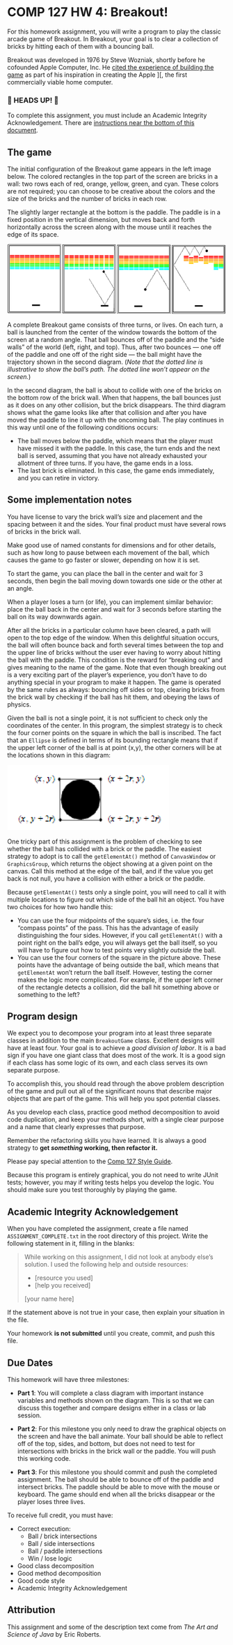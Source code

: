 
COMP 127 HW 4:  Breakout!
==========================

For this homework assignment, you will write a program to play the classic arcade game of Breakout. In Breakout, your goal is to clear a collection of bricks by hitting each of them with a bouncing ball.

Breakout was developed in 1976 by Steve Wozniak, shortly before he cofounded Apple Computer, Inc. He [cited the experience of building the game](https://archive.org/stream/byte-magazine-1984-12/1984_12_BYTE_09-13_Communications#page/n461/mode/2up) as part of his inspiration in creating the Apple ][, the first commercially viable home computer.

### 👀 HEADS UP! 👀

To complete this assignment, you must include an Academic Integrity Acknowledgement. There are [instructions near the bottom of this document](#academic-integrity-acknowledgement).

## The game 

The initial configuration of the Breakout game appears in the left image below. The colored 
rectangles in the top part of the screen are bricks in a wall: two rows each of red, orange, yellow, green, and cyan.
These colors are not required; you can choose to be creative about the colors and the size of the bricks
and the number of bricks in each row.

The slightly larger rectangle at the bottom is the paddle. The paddle is in a fixed position in the vertical 
dimension, but moves back and forth horizontally across the screen along with the mouse until it reaches the edge of its space.

![Example of breakout game](./diagram.png)

A complete Breakout game consists of three turns, or lives. On each turn, a ball is launched from the center 
of the window towards the bottom of the screen at a random angle. That ball bounces off of the paddle and the “side walls” 
of the world (left, right, and top). Thus, after two bounces — one off of the paddle and one off of the right side — the ball 
might have the trajectory shown in the second diagram. (*Note that the dotted line is illustrative to show the 
ball’s path. The dotted line won’t appear on the screen.*)

In the second diagram, the ball is about to collide with one of the bricks on the bottom row
of the brick wall. 
When that happens, the ball 
bounces just as it does on any other collision, but the brick disappears. The third diagram shows what the game 
looks like after that collision and after you have moved the paddle to line it up with the 
oncoming ball. The play continues in this way until one of the following conditions occurs:

- The ball moves below the paddle, which means that the player must have missed it with the paddle. In this case, 
the turn ends and the next ball is served, assuming that you have not already exhausted your allotment of
three turns. If you have, the game ends in a loss.
- The last brick is eliminated. In this case, the game ends immediately, and you can retire in victory.

## Some implementation notes

You have license to vary the brick wall’s size and placement and the spacing between it and the sides.
Your final product must have several rows of bricks in the brick wall.

Make good use of named constants for dimensions and for other details, such as how long to pause between each movement
of the ball, which causes the game to go faster or slower, depending on how it is set.

To start the game, you can place the ball in the center and wait for 3 seconds, then begin the ball moving down 
towards one side or the other at an angle.

When a player loses a turn (or life), you can implement similar behavior: place the ball back in the center and wait 
for 3 seconds before starting the ball on its way downwards again.

After all the bricks in a particular column have been cleared, a path will open to the top edge of the window. When this 
delightful situation occurs, the ball will often bounce back and forth several times between the top and the upper 
line of bricks without the user ever having to worry about hitting the ball with the paddle. This condition is the 
reward for “breaking out” and gives meaning to the name of the game.
Note that even though breaking out is a very exciting part of the player’s experience,
you don’t have to do anything special in your program to make it happen. The game is operated by the same rules as always:
bouncing off sides or top, clearing bricks from the brick wall by checking if the ball has hit them, and obeying the laws of physics.

Given the ball is not a single point, it is not sufficient to check only the coordinates of the center. In this program, 
the simplest strategy is to check the four corner points on the square in which the ball is inscribed. The fact that an `Ellipse`
is defined in terms of its bounding rectangle means that if the upper left corner of the ball is at point (x,y), the other corners will be at the locations
shown in this diagram:

![Diagram of ball corner positions](./corners.png)

One tricky part of this assignment is the problem of checking to see 
whether the ball has collided with a brick or the paddle. The easiest strategy to adopt 
is to call the `getElementAt()` method of `CanvasWindow` or `GraphicsGroup`, which returns the object showing at a given point on the canvas. Call this method at the edge of the ball, and if the value you get back 
is not null, you have a collision with either a brick or the paddle. 

Because `getElementAt()` tests only a single point, you will need to call it with multiple locations to figure out which side of the ball hit an object. You have two choices for how two handle this:

- You can use the four midpoints of the square’s sides, i.e. the four “compass points” of the pass. This has the advantage of easily distinguishing the four sides. However, if you call `getElementAt()` with a point right on the ball’s edge, you will always get the ball itself, so you will have to figure out how to test points very slightly _outside_ the ball.
- You can use the four corners of the square in the picture above. These points have the advantage of being outside the ball, which means that `getElementAt` won’t return the ball itself. However, testing the corner makes the logic more complicated. For example, if the upper left corner of the rectangle detects a collision, did the ball hit something above or something to the left?


## Program design

We expect you to decompose your program into at least three separate classes in addition to the main `BreakoutGame` class. 
Excellent designs will have at least four. Your goal is to achieve a _good division of labor_. It is a bad sign if you have one giant class that does most of the work. It is a good sign if each class has some logic of its own, and each class serves its own separate purpose.

To accomplish this, you should read through the above problem description of the game and pull out all of the significant 
nouns that describe major objects that are part of the game. This will help you spot potential classes.

As you develop each class, practice good method decomposition to avoid code duplication, and keep your 
methods short, with a single clear purpose and a name that clearly expresses that purpose.

Remember the refactoring skills you have learned. It is always a good strategy to **get _something_ working, then refactor it.**

Please pay special attention to the [Comp 127 Style Guide](https://docs.google.com/document/d/1KB3T5can3aC5qygtdjKTUzl0P3c8BlN1QaWy4rIc2F0/edit?usp=sharing).

Because this program is entirely graphical, you do not need to write JUnit tests; however, you may if writing tests helps you develop the logic. You should make sure you test thoroughly by playing the game.


## Academic Integrity Acknowledgement

When you have completed the assignment, create a file named `ASSIGNMENT_COMPLETE.txt` in the root directory of this project. Write the following statement in it, filling in the blanks:

> While working on this assignment, I did not look at anybody else’s solution.
> I used the following help and outside resources:
> 
> - [resource you used]
> - [help you received]
> 
> [your name here]

If the statement above is not true in your case, then explain your situation in the file.

Your homework **is not submitted** until you create, commit, and push this file.


## Due Dates

This homework will have three milestones:

* **Part 1**: You will complete a class diagram with important instance variables and methods shown on the diagram.
This is so that we can discuss this together and compare designs either in a class or lab session.

* **Part 2**: For this milestone you only need to draw the graphical objects on the screen and have the ball animate. 
Your ball should be able to reflect off of the top, sides, and bottom, but does not need to test for intersections with 
bricks in the brick wall 
or the paddle. You will push this working code.

* **Part 3**: For this milestone you should commit and push the completed assignment. The ball should be able to bounce 
off of the paddle and intersect bricks. The paddle should be able to move with the mouse or keyboard. 
The game should end when all the bricks disappear or the player loses three lives. 

To receive full credit, you must have:
* Correct execution:
  * Ball / brick intersections
  * Ball / side intersections
  * Ball / paddle intersections
  * Win / lose logic
* Good class decomposition
* Good method decomposition
* Good code style
* Academic Integrity Acknowledgement


## Attribution

This assignment and some of the description text come from *The Art and Science of Java* by Eric Roberts.
